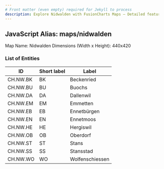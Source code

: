```yaml
---
# Front matter (even empty) required for Jekyll to process
description: Explore Nidwalden with FusionCharts Maps – Detailed features for seamless integration. Try now & enhance your data visualization today! 
---
```


## JavaScript Alias: maps/nidwalden

Map Name: Nidwalden
Dimensions (Width x Height): 440x420





### List of Entities

ID | Short label | Label
---|---|---|
CH.NW.BK|BK|Beckenried
CH.NW.BU|BU|Buochs
CH.NW.DA|DA|Dallenwil
CH.NW.EM|EM|Emmetten
CH.NW.EB|EB|Ennetbürgen
CH.NW.EN|EN|Ennetmoos
CH.NW.HE|HE|Hergiswil
CH.NW.OB|OB|Oberdorf
CH.NW.ST|ST|Stans
CH.NW.SS|SS|Stansstad
CH.NW.WO|WO|Wolfenschiessen

